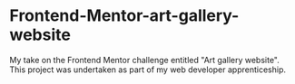 # Frontend-Mentor-art-gallery-website
My take on the Frontend Mentor challenge entitled "Art gallery website". This project was undertaken as part of my web developer apprenticeship.
